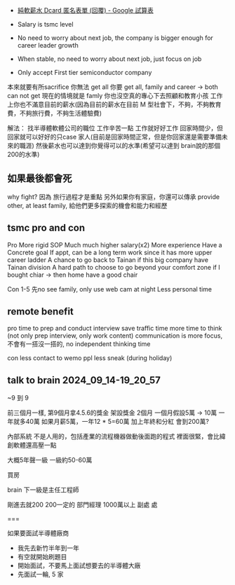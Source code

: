 
- [純軟薪水 Dcard 匿名表單 (回覆) - Google 試算表](https://docs.google.com/spreadsheets/d/1GMYKVBxRlMv6oNVNzpXYoLUSyT8ZnLEjGcRbn0b4KsA/edit?gid=788239997#gid=788239997)




- Salary is tsmc level
- No need to worry about next job, the company is bigger enough for career leader growth
- When stable, no need to worry about next job, just focus on job
- Only accept First tier semiconductor company 




本來就要有所sacrifice
你無法 get all
你要 get all, family and career -> both can not get
現在的情境就是 famly 你也沒空真的專心下去照顧和教育小孩
工作上你也不滿意目前的薪水(因為目前的薪水在目前 M 型社會下，不夠，不夠教育費，不夠旅行費，不夠生活體驗費)

解法：
找半導體軟體公司的職位
工作辛苦一點
工作就好好工作
回家時間少，但回家就可以好好的只case 家人(目前是回家時間正常，但是你回家還是需要準備未來的職涯)
然後薪水也可以達到你覺得可以的水準(希望可以達到 brain說的那個 200的水準)


## 如果最後都會死

why fight?
因為 旅行過程才是重點
另外如果你有家庭，你還可以傳承
provide other, at least family, 給他們更多探索的機會和能力和經歷




## tsmc pro and con

Pro
More rigid SOP 
Much much higher salary(x2)
More experience
Have a Concrete goal
If appt, can be a long term work since it has more upper career ladder
A chance to go back to Tainan if this big company have Tainan division
A hard path to choose to go beyond your comfort zone
if I bought chiar -> then home have a good chair



Con
1-5 先no see family, only use web cam at night
Less personal time


## remote benefit
pro
time to prep and conduct interview
save traffic time
more time to think (not only prep interview, only work content)
communication is more focus, 不會有一搭沒一搭的, no independent thinking time


con
less contact to wemo ppl
less sneak (during holiday)


## talk to brain 2024_09_14-19_20_57

~9 到 9

前三個月一樣, 第9個月拿4.5.6的獎金
架設獎金 2個月
一個月假設5萬 -> 10萬
一年就多40萬
如果月薪5萬，一年12 * 5=60萬
加上年終和分紅 會到200萬?


內部系統
不是人用的，包括產業的流程機器做動後面跑的程式
裡面很緊，會比緯創軟體還高壓一點

大概5年聲一級
一級約50-60萬

買房

brain 下一級是主任工程師


剛進去就200
200一定的
部門經理 1000萬以上
副處
處

===



如果要面試半導體廠商
- 我先去新竹半年到一年
- 有空就開始刷題目
- 開始面試，不要馬上面試想要去的半導體大廠
- 先面試一輪, 5 家
